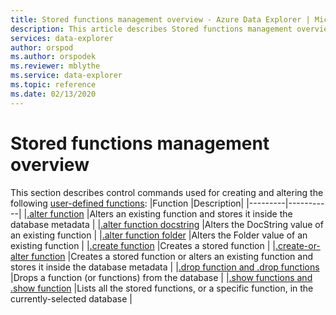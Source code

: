 ```yaml
---
title: Stored functions management overview - Azure Data Explorer | Microsoft Docs
description: This article describes Stored functions management overview in Azure Data Explorer.
services: data-explorer
author: orspod
ms.author: orspodek
ms.reviewer: mblythe
ms.service: data-explorer
ms.topic: reference
ms.date: 02/13/2020
---
```

# Stored functions management overview
This section describes control commands used for creating and altering the following [user-defined functions](../query/functions/user-defined-functions.md):
|Function |Description|
|---------|-----------|
|[.alter function](alter-function.md) |Alters an existing function and stores it inside the database metadata |
|[.alter function docstring](alter-docstring-function.md) |Alters the DocString value of an existing function |
|[.alter function folder](alter-folder-function.md) |Alters the Folder value of an existing function |
|[.create function](create-function.md) |Creates a stored function |
|[.create-or-alter function](create-alter-function.md) |Creates a stored function or alters an existing function and stores it inside the database metadata |
|[.drop function and .drop functions](drop-function.md) |Drops a function (or functions) from the database |
|[.show functions and .show function](show-function.md) |Lists all the stored functions, or a specific function, in the currently-selected database |